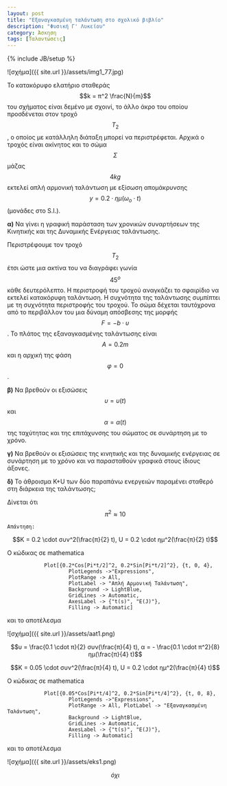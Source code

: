 ```yaml
---
layout: post
title: "Εξαναγκασμένη ταλάντωση στο σχολικό βιβλίο"
description: "Φυσική Γ' Λυκείου"
category: Άσκηση
tags: [Ταλαντώσεις]
---
```

{% include JB/setup %}

![σχήμα]({{ site.url }}/assets/img1_77.jpg) 

Το κατακόρυφο ελατήριο σταθεράς $$k = π^2 \frac{N}{m}$$ του σχήματος είναι δεμένο με σχοινί, το άλλο άκρο του οποίου
προσδένεται στον τροχό $$Τ_2$$, ο οποίος με κατάλληλη διάταξη μπορεί να περιστρέφεται. Αρχικά ο τροχός είναι ακίνητος
και το σώμα $$Σ$$ μάζας $$4kg$$ εκτελεί απλή αρμονική ταλάντωση με εξίσωση απομάκρυνσης $$y = 0.2 \cdot ημ(ω_o \cdot t)$$ (μονάδες στο S.I.).

**α)** Να γίνει η γραφική παράσταση των χρονικών συναρτήσεων της Κινητικής και της Δυναμικής Ενέργειας ταλάντωσης. 

Περιστρέφουμε τον τροχό $$Τ_2$$ έτσι ώστε μια ακτίνα του να διαγράφει γωνία $$45^ο$$ κάθε δευτερόλεπτο. Η περιστροφή 
του τροχού αναγκάζει το σφαιρίδιο να εκτελεί κατακόρυφη ταλάντωση. Η συχνότητα της ταλάντωσης συμπίπτει με τη 
συχνότητα περιστροφής του τροχού. Το σώμα δέχεται ταυτόχρονα από το περιβάλλον του μια δύναμη απόσβεσης της μορφής
 $$F = -b \cdot υ$$. Το πλάτος της εξαναγκασμένης ταλάντωσης είναι $$Α = 0.2m$$ και η αρχική της φάση $$φ=0$$.

**β)** Να βρεθούν οι εξισώσεις $$υ=υ(t)$$ και $$α=α(t)$$ της ταχύτητας και της επιτάχυνσης του σώματος σε συνάρτηση με το χρόνο.

**γ)** Να βρεθούν οι εξισώσεις της κινητικής και της δυναμικής ενέργειας σε συνάρτηση με το χρόνο και να παρασταθούν γραφικά στους ίδιους άξονες.

**δ)** Το άθροισμα Κ+U των δύο παραπάνω ενεργειών παραμένει σταθερό στη διάρκεια της ταλάντωσης;

Δίνεται ότι $$π^2 \approx 10$$


`Απάντηση:`

$$Κ = 0.2 \cdot συν^2(\frac{π}{2} t), U = 0.2 \cdot ημ^2(\frac{π}{2} t)$$

Ο κώδικας σε mathematica 

				Plot[{0.2*Cos[Pi*t/2]^2, 0.2*Sin[Pi*t/2]^2}, {t, 0, 4}, 
						PlotLegends ->"Expressions",  
						PlotRange -> All, 
						PlotLabel -> "Απλή Αρμονική Ταλάντωση", 
						Background -> LightBlue, 
						GridLines -> Automatic, 
						AxesLabel -> {"t(s)", "E(J)"}, 
						Filling -> Automatic]


και το αποτέλεσμα

![σχήμα]({{ site.url }}/assets/aat1.png) 


$$υ = \frac{0.1 \cdot π}{2} συν(\frac{π}{4} t), α = - \frac{0.1 \cdot π^2}{8} ημ(\frac{π}{4} t)$$

$$Κ = 0.05 \cdot συν^2(\frac{π}{4} t), U = 0.2 \cdot ημ^2(\frac{π}{4} t)$$

Ο κώδικας σε mathematica

				Plot[{0.05*Cos[Pi*t/4]^2, 0.2*Sin[Pi*t/4]^2}, {t, 0, 8}, 
						PlotLegends ->"Expressions",  
						PlotRange -> All, PlotLabel -> "Εξαναγκασμένη Ταλάντωση", 
						Background -> LightBlue, 
						GridLines -> Automatic, 
						AxesLabel -> {"t(s)", "E(J)"}, 
						Filling -> Automatic]


και το αποτέλεσμα

![σχήμα]({{ site.url }}/assets/eks1.png) 


$$όχι$$




